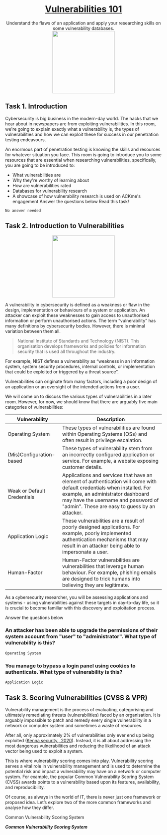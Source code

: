 # <div align='center'>[Vulnerabilities 101](https://tryhackme.com/room/vulnerabilities101)</div>
<div align='center'>Understand the flaws of an application and apply your researching skills on some vulnerability databases.</div>
<div align='center'>
  <img src='https://github.com/user-attachments/assets/e664ade5-b34e-4a56-9f8c-bde133eadb69' height='200'/>
</div>

## Task 1. Introduction
Cybersecurity is big business in the modern-day world. The hacks that we hear about in newspapers are from exploiting vulnerabilities. In this room, we're going to explain exactly what a vulnerability is, the types of vulnerabilities and how we can exploit these for success in our penetration testing endeavours.

An enormous part of penetration testing is knowing the skills and resources for whatever situation you face. This room is going to introduce you to some resources that are essential when researching vulnerabilities, specifically, you are going to be introduced to:

* What vulnerabilities are
* Why they're worthy of learning about
* How are vulnerabilities rated
* Databases for vulnerability research
* A showcase of how vulnerability research is used on ACKme's engagement
Answer the questions below
Read this task!
```
No answer needed
```
## Task 2. Introduction to Vulnerabilities

<div align='center'>
  <img src='https://github.com/user-attachments/assets/7b4f5dbf-beb5-4531-8f83-1e5c4a46b762' height='200'/>
</div>

A vulnerability in cybersecurity is defined as a weakness or flaw in the design, implementation or behaviours of a system or application. An attacker can exploit these weaknesses to gain access to unauthorised information or perform unauthorised actions. The term “vulnerability” has many definitions by cybersecurity bodies. However, there is minimal variation between them all.

> National Institute of Standards and Technology (NIST). This organisation develops frameworks and policies for information security that is used all throughout the industry.

For example, NIST defines a vulnerability as “weakness in an information system, system security procedures, internal controls, or implementation that could be exploited or triggered by a threat source”.

Vulnerabilities can originate from many factors, including a poor design of an application or an oversight of the intended actions from a user.

We will come on to discuss the various types of vulnerabilities in a later room. However, for now, we should know that there are arguably five main categories of vulnerabilities:

|Vulnerability|Description|
|--|--|
|Operating System|These types of vulnerabilities are found within Operating Systems (OSs) and often result in privilege escalation.|
|(Mis)Configuration-based|These types of vulnerability stem from an incorrectly configured application or service. For example, a website exposing customer details.|
|Weak or Default Credentials|Applications and services that have an element of authentication will come with default credentials when installed. For example, an administrator dashboard may have the username and password of "admin". These are easy to guess by an attacker.|
|Application Logic|These vulnerabilities are a result of poorly designed applications. For example, poorly implemented authentication mechanisms that may result in an attacker being able to impersonate a user.|
|Human-Factor|Human-Factor vulnerabilities are vulnerabilities that leverage human behaviour. For example, phishing emails are designed to trick humans into believing they are legitimate.|

As a cybersecurity researcher, you will be assessing applications and systems - using vulnerabilities against these targets in day-to-day life, so it is crucial to become familiar with this discovery and exploitation process.

Answer the questions below

### An attacker has been able to upgrade the permissions of their system account from "user" to "administrator". What type of vulnerability is this?
```
Operating System
```
### You manage to bypass a login panel using cookies to authenticate. What type of vulnerability is this?
```
Application Logic
```
## Task 3. Scoring Vulnerabilities (CVSS & VPR)


Vulnerability management is the process of evaluating, categorising and ultimately remediating threats (vulnerabilities) faced by an organisation.
It is arguably impossible to patch and remedy every single vulnerability in a network or computer system and sometimes a waste of resources.

After all, only approximately 2% of vulnerabilities only ever end up being exploited ([Kenna security., 2020](https://www.kennasecurity.com/resources/prioritization-to-prediction-report/)). Instead, it is all about addressing the most dangerous vulnerabilities and reducing the likelihood of an attack vector being used to exploit a system.

This is where vulnerability scoring comes into play. Vulnerability scoring serves a vital role in vulnerability management and is used to determine the potential risk and impact a vulnerability may have on a network or computer system. For example, the popular Common Vulnerability Scoring System (CVSS) awards points to a vulnerability based upon its features, availability, and reproducibility.

Of course, as always in the world of IT, there is never just one framework or proposed idea. Let’s explore two of the more common frameworks and analyse how they differ.

Common Vulnerability Scoring System

**_Common Vulnerability Scoring System_**
